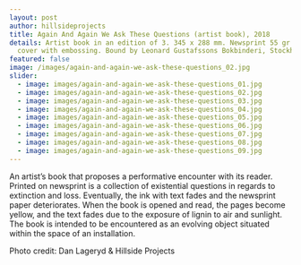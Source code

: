 ```yaml
---
layout: post
author: hillsideprojects
title: Again And Again We Ask These Questions (artist book), 2018
details: Artist book in an edition of 3. 345 x 288 mm. Newsprint 55 gr and flock
  cover with embossing. Bound by Leonard Gustafssons Bokbinderi, Stockholm.
featured: false
image: /images/again-and-again-we-ask-these-questions_02.jpg
slider:
  - image: images/again-and-again-we-ask-these-questions_01.jpg
  - image: images/again-and-again-we-ask-these-questions_02.jpg
  - image: images/again-and-again-we-ask-these-questions_03.jpg
  - image: images/again-and-again-we-ask-these-questions_04.jpg
  - image: images/again-and-again-we-ask-these-questions_05.jpg
  - image: images/again-and-again-we-ask-these-questions_06.jpg
  - image: images/again-and-again-we-ask-these-questions_07.jpg
  - image: images/again-and-again-we-ask-these-questions_08.jpg
  - image: images/again-and-again-we-ask-these-questions_09.jpg
---
```

An artist’s book that proposes a performative encounter with its reader. Printed on newsprint is a collection of existential questions in regards to extinction and loss. Eventually, the ink with text fades and the newsprint paper deteriorates. When the book is opened and read, the pages become yellow, and the text fades due to the exposure of lignin to air and sunlight. The book is intended to be encountered as an evolving object situated within the space of an installation.

Photo credit: Dan Lageryd & Hillside Projects